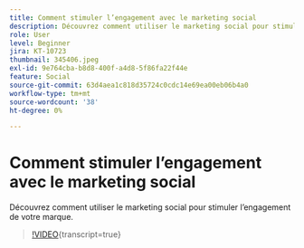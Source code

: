 ```yaml
---
title: Comment stimuler l’engagement avec le marketing social
description: Découvrez comment utiliser le marketing social pour stimuler l’engagement de votre marque.
role: User
level: Beginner
jira: KT-10723
thumbnail: 345406.jpeg
exl-id: 9e764cba-b8d8-400f-a4d8-5f86fa22f44e
feature: Social
source-git-commit: 63d4aea1c818d35724c0cdc14e69ea00eb06b4a0
workflow-type: tm+mt
source-wordcount: '38'
ht-degree: 0%

---
```


# Comment stimuler l’engagement avec le marketing social

Découvrez comment utiliser le marketing social pour stimuler l’engagement de votre marque.

>[!VIDEO](https://video.tv.adobe.com/v/345406/?quality=12&learn=on){transcript=true}
